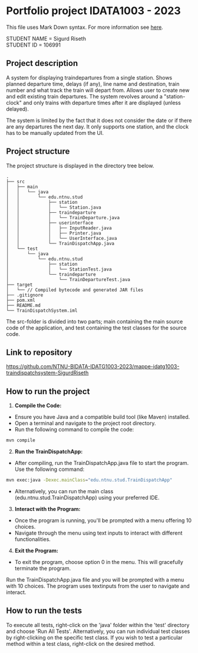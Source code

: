 # Portfolio project IDATA1003 - 2023
This file uses Mark Down syntax. For more information see [here](https://www.markdownguide.org/basic-syntax/).

STUDENT NAME = Sigurd Riseth  
STUDENT ID = 106991

## Project description

[//]: # (TODO: Write a short description of your project/product here.)
A system for displaying traindepartures from a single station. Shows planned departure time, delays (if any), line name and destination, train number and what track the train will depart from.
Allows user to create new and edit existing train departures. The system revolves around a "station-clock" and only trains with departure times after it are displayed (unless delayed).

The system is limited by the fact that it does not consider the date or if there are any departures the next day. It only supports one station, and the clock has to be manually updated from the UI.

## Project structure

The project structure is displayed in the directory tree below.

```text
.
├── src
│   ├── main
│   │   └── java
│   │       └── edu.ntnu.stud
│   │           ├── station
│   │           │   └── Station.java
│   │           ├── traindeparture
│   │           │   └── TrainDeparture.java
│   │           ├── userinterface
│   │           │   ├── InputReader.java
│   │           │   ├── Printer.java
│   │           │   └── UserInterface.java
│   │           └── TrainDispatchApp.java
│   └── test
│       └── java
│           └── edu.ntnu.stud
│               ├── station
│               │   └── StationTest.java
│               └── traindeparture
│                   └── TrainDepartureTest.java
├── target
│   └── // Compiled bytecode and generated JAR files
├── .gitignore
├── pom.xml
├── README.md
└── TrainDispatchSystem.iml
```

[//]: # (TODO: Describe the structure of your project here. How have you used packages in your structure. Where are all sourcefiles stored. Where are all JUnit-test classes stored. etc.)

The src-folder is divided into two parts; main containing the main source code of the application, and test containing the test classes for the source code. 

## Link to repository

[//]: # (TODO: Include a link to your repository here.)

https://github.com/NTNU-BIDATA-IDATG1003-2023/mappe-idatg1003-traindispatchsystem-SigurdRiseth

## How to run the project

[//]: # (TODO: Describe how to run your project here. What is the main class? What is the main method?
What is the input and output of the program? What is the expected behaviour of the program?)

1. **Compile the Code:**
  - Ensure you have Java and a compatible build tool (like Maven) installed.
  - Open a terminal and navigate to the project root directory.
  - Run the following command to compile the code:

```bash
mvn compile
```

2. **Run the TrainDispatchApp:**
  - After compiling, run the TrainDispatchApp.java file to start the program. Use the following command:
```bash
mvn exec:java -Dexec.mainClass="edu.ntnu.stud.TrainDispatchApp"
```
  - Alternatively, you can run the main class (edu.ntnu.stud.TrainDispatchApp) using your preferred IDE.

3. **Interact with the Program:**
  - Once the program is running, you'll be prompted with a menu offering 10 choices.
  - Navigate through the menu using text inputs to interact with different functionalities.

4. **Exit the Program:**
  - To exit the program, choose option 0 in the menu. This will gracefully terminate the program.




Run the TrainDispatchApp.java file and you will be prompted with a menu with 10 choices. 
The program uses textinputs from the user to navigate and interact.


## How to run the tests

To execute all tests, right-click on the 'java' folder within the 'test' directory and choose 'Run All Tests'.
Alternatively, you can run individual test classes by right-clicking on the specific test class.
If you wish to test a particular method within a test class, right-click on the desired method.

[//]: # (TODO: Describe how to run the tests here.)
